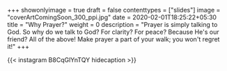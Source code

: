 +++
showonlyimage = true
draft = false
contenttypes = ["slides"]
image = "coverArtComingSoon_300_ppi.jpg"
date = 2020-02-01T18:25:22+05:30
title = "Why Prayer?"
weight = 0
description = "Prayer is simply talking to God. So why do we talk to God? For clarity? For peace? Because He's our friend? All of the above! Make prayer a part of your walk; you won't regret it!"
+++

 
{{< instagram B8CqGlYnTQY hidecaption >}}
